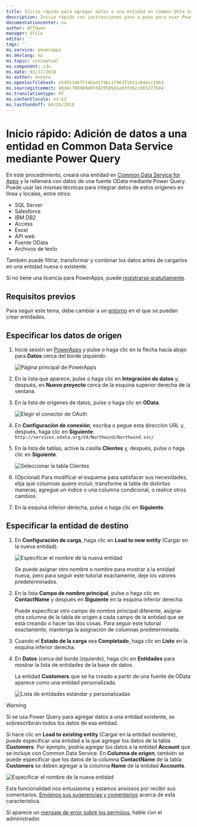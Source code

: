 ```yaml
---
title: Inicio rápido para agregar datos a una entidad en Common Data Service mediante Power Query | Microsoft Docs
description: Inicio rápido con instrucciones paso a paso para usar Power Query para agregar datos a una entidad nueva o existente en Common Data Service for Apps desde otro origen de datos.
documentationcenter: na
author: AFTOwen
manager: kfile
editor: ''
tags: ''
ms.service: powerapps
ms.devlang: na
ms.topic: conceptual
ms.component: cds
ms.date: 03/21/2018
ms.author: anneta
ms.openlocfilehash: e54553467714bad1f4bc17963f1011c0decc1963
ms.sourcegitcommit: 8bd4c700969d0fd42950581e03fd5ccbb5273584
ms.translationtype: HT
ms.contentlocale: es-ES
ms.lasthandoff: 04/26/2018
---
```

# <a name="quickstart-add-data-to-an-entity-in-the-common-data-service-by-using-power-query"></a>Inicio rápido: Adición de datos a una entidad en Common Data Service mediante Power Query
En este procedimiento, creará una entidad en [Common Data Service for Apps](data-platform-intro.md) y la rellenará con datos de una fuente OData mediante Power Query. Puede usar las mismas técnicas para integrar datos de estos orígenes en línea y locales, entre otros:

* SQL Server
* Salesforce
* IBM DB2
* Access
* Excel
* API web
* Fuente OData
* Archivos de texto

También puede filtrar, transformar y combinar los datos antes de cargarlos en una entidad nueva o existente.

Si no tiene una licencia para PowerApps, puede [registrarse gratuitamente](../signup-for-powerapps.md).

## <a name="prerequisites"></a>Requisitos previos
Para seguir este tema, debe cambiar a un [entorno](../canvas-apps/working-with-environments.md) en el que se puedan crear entidades.

## <a name="specify-the-source-data"></a>Especificar los datos de origen

1. Inicie sesión en [PowerApps](https://web.powerapps.com) y pulse o haga clic en la flecha hacia abajo para **Datos** cerca del borde izquierdo.

    ![Página principal de PowerApps](./media/data-platform-cds-newentity-pq/sign-in.png)

1. En la lista que aparece, pulse o haga clic en **Integración de datos** y, después, en **Nuevo proyecto** cerca de la esquina superior derecha de la ventana.

1. En la lista de orígenes de datos, pulse o haga clic en **OData**.

    ![Elegir el conector de OAuth](./media/data-platform-cds-newentity-pq/choose-odata.png)

1. En **Configuración de conexión**, escriba o pegue esta dirección URL y, después, haga clic en **Siguiente**:<br>
`http://services.odata.org/V4/Northwind/Northwind.svc/`

1. En la lista de tablas, active la casilla **Clientes** y, después, pulse o haga clic en **Siguiente**.

    ![Seleccionar la tabla Clientes](./media/data-platform-cds-newentity-pq/select-table.png)

1. (Opcional) Para modificar el esquema para satisfacer sus necesidades, elija qué columnas quiere incluir, transforme la tabla de distintas maneras, agregue un índice o una columna condicional, o realice otros cambios.

1. En la esquina inferior derecha, pulse o haga clic en **Siguiente**.

## <a name="specify-the-target-entity"></a>Especificar la entidad de destino
1. En **Configuración de carga**, haga clic en **Load to new entity** (Cargar en la nueva entidad).

    ![Especificar el nombre de la nueva entidad](./media/data-platform-cds-newentity-pq/new-entity-name.png)

    Se puede asignar otro nombre o nombre para mostrar a la entidad nueva, pero para seguir este tutorial exactamente, deje los valores predeterminados.

1. En la lista **Campo de nombre principal**, pulse o haga clic en **ContactName** y después en **Siguiente** en la esquina inferior derecha.

    Puede especificar otro campo de nombre principal diferente, asignar otra columna de la tabla de origen a cada campo de la entidad que se está creando o hacer las dos cosas. Para seguir este tutorial exactamente, mantenga la asignación de columnas predeterminada.

1. Cuando el **Estado de la carga** sea **Completado**, haga clic en **Listo** en la esquina inferior derecha.

1. En **Datos** (cerca del borde izquierdo), haga clic en **Entidades** para mostrar la lista de entidades de la base de datos.

    La entidad **Customers** que se ha creado a partir de una fuente de OData aparece como una entidad personalizada.

    ![Lista de entidades estándar y personalizadas](./media/data-platform-cds-newentity-pq/entity-list.png)

> [!WARNING]
> Si se usa Power Query para agregar datos a una entidad existente, se sobrescribirán todos los datos de esa entidad.

Si hace clic en **Load to existing entity** (Cargar en la entidad existente), puede especificar una entidad a la que agregar los datos de la tabla **Customers**. Por ejemplo, podría agregar los datos a la entidad **Account** que se incluye con Common Data Service. En **Columna de origen**, también se puede especificar que los datos de la columna **ContactName** de la tabla **Customers** se deben agregar a la columna **Name** de la entidad **Accounts**.

![Especificar el nombre de la nueva entidad](./media/data-platform-cds-newentity-pq/existing-entity.png)

Esta funcionalidad nos entusiasma y estamos ansiosos por recibir sus comentarios. [Envíenos sus sugerencias y comentarios](https://powerusers.microsoft.com/t5/PowerApps-Community/ct-p/PowerApps1) acerca de esta característica.

Si aparece un [mensaje de error sobre los permisos](data-platform-cds-newentity-troubleshooting-mashup.md), hable con el administrador.